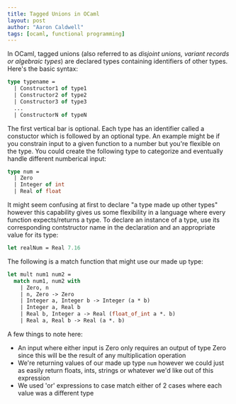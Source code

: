 ```yaml
---
title: Tagged Unions in OCaml
layout: post
author: "Aaron Caldwell"
tags: [ocaml, functional programming]
---
```

In OCaml, tagged unions (also referred to as *disjoint unions, variant records or algebraic types*) are declared types containing identifiers of other types. Here's the basic syntax:

```ocaml
type typename =
  | Constructor1 of type1
  | Constructor2 of type2
  | Constructor3 of type3
  ...
  | ConstructorN of typeN
```

The first vertical bar is optional. Each type has an identifier called a constuctor which is followed by an optional type. An example might be if you constrain input to a given function to a number but you're flexible on the type. You could create the following type to categorize and eventually handle different numberical input:

```ocaml
type num =
  | Zero
  | Integer of int
  | Real of float
```

It might seem confusing at first to declare "a type made up other types" however this capability gives us some flexibility in a language where every function expects/returns a type. To declare an instance of a type, use its corresponding contstructor name in the declaration and an appropriate value for its type:

```ocaml
let realNum = Real 7.16
```

The following is a match function that might use our made up type:

```ocaml
let mult num1 num2 =
  match num1, num2 with
    | Zero, n
    | n, Zero -> Zero
    | Integer a, Integer b -> Integer (a * b)
    | Integer a, Real b
    | Real b, Integer a -> Real (float_of_int a *. b)
    | Real a, Real b -> Real (a *. b)
```

A few things to note here:

* An input where either input is Zero only requires an output of type Zero since this will be the result of any multiplication operation
* We're returning values of our made up type `num` however we could just as easily return floats, ints, strings or whatever we'd like out of this expression
* We used 'or' expressions to case match either of 2 cases where each value was a different type

